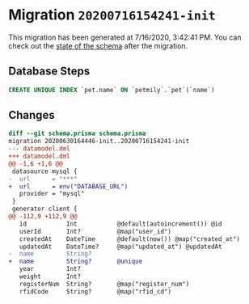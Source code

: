 # Migration `20200716154241-init`

This migration has been generated at 7/16/2020, 3:42:41 PM.
You can check out the [state of the schema](./schema.prisma) after the migration.

## Database Steps

```sql
CREATE UNIQUE INDEX `pet.name` ON `petmily`.`pet`(`name`)
```

## Changes

```diff
diff --git schema.prisma schema.prisma
migration 20200630164446-init..20200716154241-init
--- datamodel.dml
+++ datamodel.dml
@@ -1,6 +1,6 @@
 datasource mysql {
-  url      = "***"
+  url      = env("DATABASE_URL")
   provider = "mysql"
 }
 generator client {
@@ -112,9 +112,9 @@
   id           Int           @default(autoincrement()) @id
   userId       Int?          @map("user_id")
   createdAt    DateTime      @default(now()) @map("created_at")
   updatedAt    DateTime?     @map("updated_at") @updatedAt
-  name         String?
+  name         String?       @unique
   year         Int?
   weight       Int?
   registerNum  String?       @map("register_num")
   rfidCode     String?       @map("rfid_cd")
```


